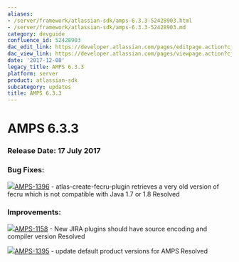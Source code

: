 ```yaml
---
aliases:
- /server/framework/atlassian-sdk/amps-6.3.3-52428903.html
- /server/framework/atlassian-sdk/amps-6.3.3-52428903.md
category: devguide
confluence_id: 52428903
dac_edit_link: https://developer.atlassian.com/pages/editpage.action?cjm=wozere&pageId=52428903
dac_view_link: https://developer.atlassian.com/pages/viewpage.action?cjm=wozere&pageId=52428903
date: '2017-12-08'
legacy_title: AMPS 6.3.3
platform: server
product: atlassian-sdk
subcategory: updates
title: AMPS 6.3.3
---
```

# AMPS 6.3.3

### Release Date: 17 July 2017

### Bug Fixes: 

<a href="https://ecosystem.atlassian.net/browse/AMPS-1396?src=confmacro" class="jira-issue-key"><img src="https://ecosystem.atlassian.net/secure/viewavatar?size=xsmall&amp;avatarId=15303&amp;avatarType=issuetype" class="icon" />AMPS-1396</a> - atlas-create-fecru-plugin retrieves a very old version of fecru which is not compatible with Java 1.7 or 1.8 Resolved

### Improvements:

<a href="https://ecosystem.atlassian.net/browse/AMPS-1158?src=confmacro" class="jira-issue-key"><img src="https://ecosystem.atlassian.net/secure/viewavatar?size=xsmall&amp;avatarId=15310&amp;avatarType=issuetype" class="icon" />AMPS-1158</a> - New JIRA plugins should have source encoding and compiler version Resolved

<a href="https://ecosystem.atlassian.net/browse/AMPS-1395?src=confmacro" class="jira-issue-key"><img src="https://ecosystem.atlassian.net/secure/viewavatar?size=xsmall&amp;avatarId=15310&amp;avatarType=issuetype" class="icon" />AMPS-1395</a> - update default product versions for AMPS Resolved

































































































































































































































































































































































































































































